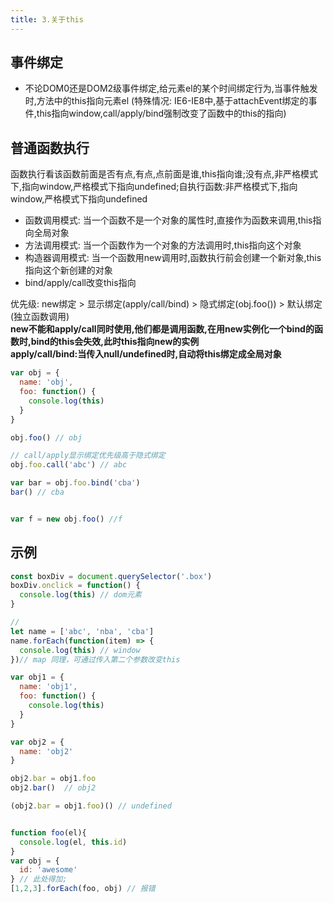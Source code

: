 ```yaml
---
title: 3.关于this
---
```

## 事件绑定
- 不论DOM0还是DOM2级事件绑定,给元素el的某个时间绑定行为,当事件触发时,方法中的this指向元素el
(特殊情况: IE6-IE8中,基于attachEvent绑定的事件,this指向window,call/apply/bind强制改变了函数中的this的指向)
## 普通函数执行
函数执行看该函数前面是否有点,有点,点前面是谁,this指向谁;没有点,非严格模式下,指向window,严格模式下指向undefined;自执行函数:非严格模式下,指向window,严格模式下指向undefined

- 函数调用模式: 当一个函数不是一个对象的属性时,直接作为函数来调用,this指向全局对象
- 方法调用模式: 当一个函数作为一个对象的方法调用时,this指向这个对象
- 构造器调用模式: 当一个函数用new调用时,函数执行前会创建一个新对象,this指向这个新创建的对象
- bind/apply/call改变this指向

优先级: new绑定 > 显示绑定(apply/call/bind) > 隐式绑定(obj.foo()) > 默认绑定(独立函数调用)  
**new不能和apply/call同时使用,他们都是调用函数,在用new实例化一个bind的函数时,bind的this会失效,此时this指向new的实例**  
**apply/call/bind:当传入null/undefined时,自动将this绑定成全局对象**
```js
var obj = {
  name: 'obj',
  foo: function() {
    console.log(this)
  }
}

obj.foo() // obj

// call/apply显示绑定优先级高于隐式绑定
obj.foo.call('abc') // abc

var bar = obj.foo.bind('cba')
bar() // cba


var f = new obj.foo() //f 
```

## 示例
```js
const boxDiv = document.querySelector('.box')
boxDiv.onclick = function() {
  console.log(this) // dom元素
}

//
let name = ['abc', 'nba', 'cba']
name.forEach(function(item) => {
  console.log(this) // window
})// map 同理，可通过传入第二个参数改变this

var obj1 = {
  name: 'obj1',
  foo: function() {
    console.log(this)
  }
}

var obj2 = {
  name: 'obj2'
}

obj2.bar = obj1.foo
obj2.bar()  // obj2

(obj2.bar = obj1.foo)() // undefined


function foo(el){
  console.log(el, this.id)
}
var obj = {
  id: 'awesome'
} // 此处得加;
[1,2,3].forEach(foo, obj) // 报错
```